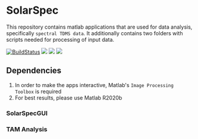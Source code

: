 # SolarSpec
This repository contains matlab applications that are used for data analysis, specifically `spectral TDMS data`.
It additionally contains two folders with scripts needed for processing of input data.

[![BuildStatus](https://img.shields.io/travis/motdotla/dotenv/master.svg?style=flat-square)](https://github.com/jjkivai/SolarSpec)
<img src="https://img.shields.io/badge/license-MIT-yellow" />
<img src="https://img.shields.io/badge/author-SolarSpec Group-orange"/>
<img src="https://img.shields.io/badge/language-Matlab-blue"/>

## Dependencies
1. In order to make the apps interactive, Matlab's `Image Processing Toolbox` is required
2. For best results, please use Matlab R2020b

### SolarSpecGUI


### TAM Analysis

